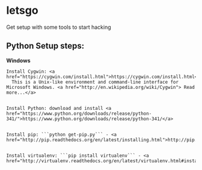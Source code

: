 letsgo
======

Get setup with some tools to start hacking

## Python Setup steps:
   **Windows**  
    
    Install Cygwin: <a href="https://cygwin.com/install.html">https://cygwin.com/install.html</a> 
      This is a Unix-like environment and command-line interface for Microsoft Windows. <a href="http://en.wikipedia.org/wiki/Cygwin"> Read more...</a>
      
    
    Install Python: download and install <a href="https://www.python.org/downloads/release/python-341/">https://www.python.org/downloads/release/python-341/</a>
    
    
    Install pip: ```python get-pip.py``` - <a href="http://pip.readthedocs.org/en/latest/installing.html">http://pip.readthedocs.org/en/latest/installing.html</a>
    
    
    Install virtualenv: ```pip install virtualenv``` - <a href="http://virtualenv.readthedocs.org/en/latest/virtualenv.html#installation">http://virtualenv.readthedocs.org/en/latest/virtualenv.html#installation</a>
